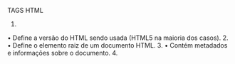 TAGS HTML

1.	<!DOCTYPE html>
•	Define a versão do HTML sendo usada (HTML5 na maioria dos casos).
2.	<html>
•	Define o elemento raiz de um documento HTML.
3.	<head>
•	Contém metadados e informações sobre o documento.
4.	<title>
•	Define o título da página que aparece na barra de título do navegador.
5.	<body>
•	Contém o conteúdo principal do documento HTML.
Elementos HTML Comuns:
1.	<div>
•	Define uma divisão ou seção no documento HTML.
2.	<p>
•	Define um parágrafo de texto. 
3.	<a>
•	Cria uma ancora para um link para navegar para outra página ou recurso.
4.	<img>
•	Insere uma imagem.
5.	<ul> e <li>`
•	Cria uma lista não ordenada e seus itens.
6.	<ol> e <li>`
•	Cria uma lista ordenada e seus itens.
Atributos HTML Comuns:
1.	class
•	Define uma classe para um elemento, permitindo estilização através de CSS.
2.	id
•	Define um identificador único para um elemento.
3.	src
•	Especifica a fonte (URL) de um recurso, como uma imagem ou script.
4.	href
•	Define o destino de um link (âncora).
5.	alt
•	Fornece um texto alternativo para uma imagem (para acessibilidade).
1.	
Elementos Semânticos

<header>
•	Define o cabeçalho de uma seção ou página.
•	Uso: Agrupa elementos de cabeçalho, como logotipos, menus e títulos.
2.	<nav>
•	Define uma seção de navegação.
•	Uso: Contém links de navegação para outras páginas ou seções do site.
3.	<main>
•	Define o conteúdo principal de um documento.
•	Uso: Contém o conteúdo central da página, excluindo cabeçalhos, rodapés e barras laterais.
4.	<article>
•	Define um conteúdo independente que pode ser distribuído separadamente.
•	Uso: Agrupa conteúdo autossuficiente, como postagens de blog, notícias, etc.
5.	<section>
•	Define uma seção temática ou agrupa conteúdo relacionado.
•	Uso: Divide o conteúdo da página em seções lógicas ou temas.
6.	<aside>
•	Define um conteúdo relacionado ao conteúdo em volta, como barras laterais.
•	Uso: Geralmente usado para informações complementares, anúncios, etc.
7.	<footer>
•	Define o rodapé de uma seção ou página.
•	Uso: Contém informações de contato, links relacionados, direitos autorais, etc.
